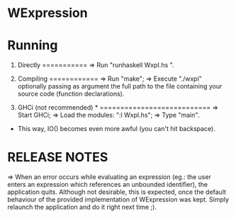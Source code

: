 WExpression
===========

Running
=======

1. Directly
===========
=> Run "runhaskell WxpI.hs <file path>".

2. Compiling
============
=> Run "make";
=> Execute "./wxpi" optionally passing as argument the full path to the file containing your source code (function declarations).

3. GHCi (not recommended) *
===========================
=> Start GHCi;
=> Load the modules: ":l WxpI.hs";
=> Type "main".

* This way, IO() becomes even more awful (you can't hit backspace).

RELEASE NOTES
=============
=> When an error occurs while evaluating an expression (eg.: the user enters an expression which references an unbounded identifier), the application quits. Although not desirable, this is expected, once the default behaviour of the provided implementation of WExpression was kept. Simply relaunch the application and do it right next time ;).

